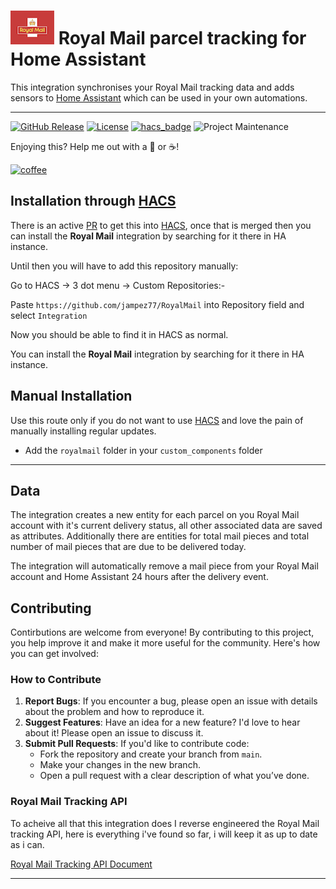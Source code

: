# ![Logo](https://github.com/jampez77/RoyalMail/blob/main/logo.png "Royal Mail Logo") Royal Mail parcel tracking for Home Assistant

This integration synchronises your Royal Mail tracking data and adds sensors to [Home Assistant](https://www.home-assistant.io/) which can be used in your own automations.

---

[![GitHub Release][releases-shield]][releases]
[![License][license-shield]](LICENSE.md)
[![hacs_badge](https://img.shields.io/badge/HACS-Default-orange.svg?style=for-the-badge)](https://github.com/custom-components/hacs)
![Project Maintenance][maintenance-shield]


Enjoying this? Help me out with a :beers: or :coffee:!

[![coffee](https://www.buymeacoffee.com/assets/img/custom_images/black_img.png)](https://www.buymeacoffee.com/whenitworks)


## Installation through [HACS](https://hacs.xyz/)

There is an active [PR](https://github.com/hacs/default/pull/2711) to get this into [HACS](https://hacs.xyz/), once that is merged then you can install the **Royal Mail** integration by searching for it there in HA instance.

Until then you will have to add this repository manually:

Go to HACS -> 3 dot menu -> Custom Repositories:- 

Paste `https://github.com/jampez77/RoyalMail` into Repository field and select `Integration`

Now you should be able to find it in HACS as normal.

You can install the **Royal Mail** integration by searching for it there in HA instance.

## Manual Installation
Use this route only if you do not want to use [HACS](https://hacs.xyz/) and love the pain of manually installing regular updates.
* Add the `royalmail` folder in your `custom_components` folder

---
## Data 
The integration creates a new entity for each parcel on you Royal Mail account with it's current delivery status, all other associated data are saved as attributes. Additionally there are entities for total mail pieces and total number of mail pieces that are due to be delivered today.

The integration will automatically remove a mail piece from your Royal Mail account and Home Assistant 24 hours after the delivery event.

## Contributing

Contirbutions are welcome from everyone! By contributing to this project, you help improve it and make it more useful for the community. Here's how you can get involved:

### How to Contribute

1. **Report Bugs**: If you encounter a bug, please open an issue with details about the problem and how to reproduce it.
2. **Suggest Features**: Have an idea for a new feature? I'd love to hear about it! Please open an issue to discuss it.
3. **Submit Pull Requests**: If you'd like to contribute code:
   - Fork the repository and create your branch from `main`.
   - Make your changes in the new branch.
   - Open a pull request with a clear description of what you’ve done.

### Royal Mail Tracking API
To acheive all that this integration does I reverse engineered the Royal Mail tracking API, here is everything i've found so far, i will keep it as up to date as i can.

[Royal Mail Tracking API Document](https://github.com/jampez77/RoyalMail/blob/main/api.md)

---

[commits-shield]: https://img.shields.io/github/commit-activity/y/jampez77/RoyalMail.svg?style=for-the-badge
[commits]: https://github.com/jampez77/RoyalMail/commits/main
[license-shield]: https://img.shields.io/github/license/jampez77/RoyalMail.svg?style=for-the-badge
[maintenance-shield]: https://img.shields.io/badge/Maintainer-Jamie%20Nandhra--Pezone-blue
[releases-shield]: https://img.shields.io/github/v/release/jampez77/RoyalMail.svg?style=for-the-badge
[releases]: https://github.com/jampez77/RoyalMail/releases 
